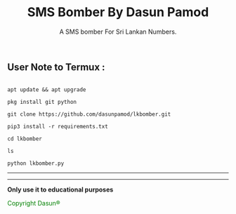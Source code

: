 <h1 align="center">SMS Bomber By Dasun Pamod</h1>

<p align="center">  A SMS bomber For Sri Lankan Numbers.</p><br>

## User Note to Termux :

```bhash

apt update && apt upgrade 

pkg install git python

git clone https://github.com/dasunpamod/lkbomber.git

pip3 install -r requirements.txt

cd lkbomber

ls

python lkbomber.py

```

___

____

**Only use it to educational purposes**

<p style="color:green ">Copyright Dasun®</p>


